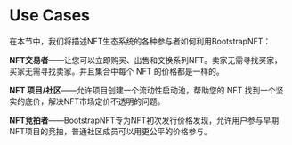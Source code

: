 # Use Cases
在本节中，我们将描述NFT生态系统的各种参与者如何利用BootstrapNFT：

**NFT交易者**——让您可以立即购买、出售和交换系列NFT。卖家无需寻找买家，买家无需寻找卖家。并且集合中每个 NFT 的价格都是一样的。

**NFT 项目/社区**——允许项目创建一个流动性启动池，帮助您的 NFT 找到一个坚实的底价，解决NFT市场定价不透明的问题。

**NFT竞拍者**——BootstrapNFT专为NFT初次发行价格发现，允许用户参与早期NFT项目的竞拍，普通社区成员可以用更公平的价格参与。